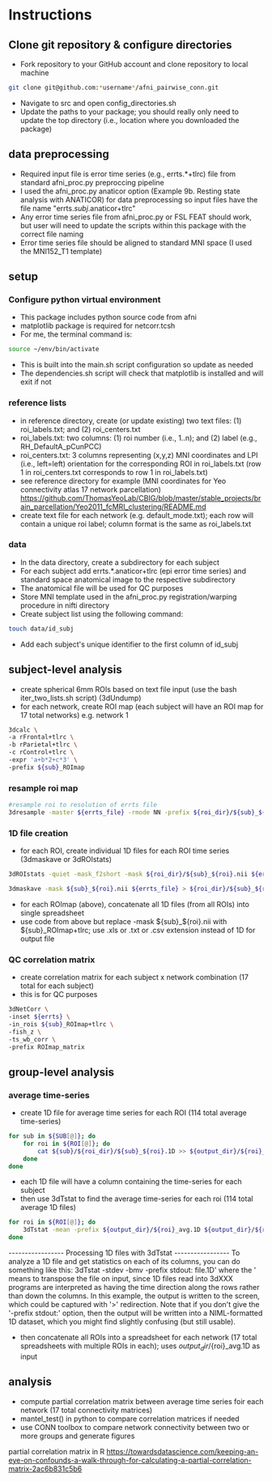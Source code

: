 # Instructions
## Clone git repository & configure directories
- Fork repository to your GitHub account and clone repository to local machine <br/> 
```bash
git clone git@github.com:*username*/afni_pairwise_conn.git
```
- Navigate to src and open config_directories.sh
- Update the paths to your package; you should really only need to update the top directory (i.e., location where you downloaded the package)

## data preprocessing
- Required input file is error time series (e.g., errts.*+tlrc) file from standard afni_proc.py preproccing pipeline 
- I used the afni_proc.py anaticor option (Example 9b. Resting state analysis with ANATICOR) for data preprocessing so input files have the file name "errts.*subj*.anaticor+tlrc"
- Any error time series file from afni_proc.py or FSL FEAT should work, but user will need to update the scripts within this package with the correct file naming
- Error time series file should be aligned to standard MNI space (I used the MNI152_T1 template)

## setup
### Configure python virtual environment
- This package includes python source code from afni 
- matplotlib package is required for netcorr.tcsh
- For me, the terminal command is: 
```bash
source ~/env/bin/activate
``` 
- This is built into the main.sh script configuration so update as needed
- The dependencies.sh script will check that matplotlib is installed and will exit if not

### reference lists
- in reference directory, create (or update existing) two text files: (1) roi_labels.txt; and (2) roi_centers.txt
- roi_labels.txt: two columns: (1) roi number (i.e., 1..n); and (2) label (e.g., RH_DefaultA_pCunPCC)
- roi_centers.txt: 3 columns representing (x,y,z) MNI coordinates and LPI (i.e., left=left) orientation for the corresponding ROI in roi_labels.txt (row 1 in roi_centers.txt corresponds to row 1 in roi_labels.txt)
- see reference directory for example (MNI coordinates for Yeo connectivity atlas 17 network parcellation) https://github.com/ThomasYeoLab/CBIG/blob/master/stable_projects/brain_parcellation/Yeo2011_fcMRI_clustering/README.md
- create text file for each network (e.g. default_mode.txt); each row will contain a unique roi label; column format is the same as roi_labels.txt

### data
- In the data directory, create a subdirectory for each subject 
- For each subject add errts.*.anaticor+tlrc (epi error time series) and standard space anatomical image to the respective subdirectory
- The anatomical file will be used for QC purposes
- Store MNI template used in the afni_proc.py registration/warping procedure in nifti directory
- Create subject list using the following command: <br/>
```bash
touch data/id_subj
```
- Add each subject's unique identifier to the first column of id_subj










## subject-level analysis

- create spherical 6mm ROIs based on text file input (use the bash iter_two_lists.sh script) (3dUndump)
- for each network, create ROI map (each subject will have an ROI map for 17 total networks)
e.g. network 1
```bash
3dcalc \
-a rFrontal+tlrc \
-b rParietal+tlrc \
-c rControl+tlrc \
-expr 'a+b*2+c*3' \
-prefix ${sub}_ROImap
```
### resample roi map
```bash
#resample roi to resolution of errts file
3dresample -master ${errts_file} -rmode NN -prefix ${roi_dir}/${sub}_${roi}.nii -inset
```

### 1D file creation
- for each ROI, create individual 1D files for each ROI time series (3dmaskave or 3dROIstats) 
```bash
3dROIstats -quiet -mask_f2short -mask ${roi_dir}/${sub}_${roi}.nii ${errts_file} > ${roi_dir}/${sub}_${roi}.1D

3dmaskave -mask ${sub}_${roi}.nii ${errts_file} > ${roi_dir}/${sub}_${roi}.1D 
```

- for each ROImap (above), concatenate all 1D files (from all ROIs) into single spreadsheet
- use code from above but replace -mask ${sub}_${roi}.nii with ${sub}_ROImap+tlrc; use .xls or .txt or .csv extension instead of 1D for output file

### QC correlation matrix
- create correlation matrix for each subject x network combination (17 total for each subject)
- this is for QC purposes
```bash
3dNetCorr \
-inset ${errts} \
-in_rois ${sub}_ROImap+tlrc \
-fish_z \
-ts_wb_corr \
-prefix ROImap_matrix
```

## group-level analysis
### average time-series 
- create 1D file for average time series for each ROI (114 total average time-series)
```bash
for sub in ${SUB[@]}; do
    for roi in ${ROI[@]}; do
        cat ${sub}/${roi_dir}/${sub}_${roi}.1D >> ${output_dir}/${roi}_all_subs.1D
    done
done
```
- each 1D file will have a column containing the time-series for each subject
- then use 3dTstat to find the average time-series for each roi (114 total average 1D files)
```bash
for roi in ${ROI[@]}; do
    3dTstat -mean -prefix ${output_dir}/${roi}_avg.1D ${output_dir}/${roi}_all_subs.1D
done
```
----------------- Processing 1D files with 3dTstat -----------------
To analyze a 1D file and get statistics on each of its columns,
you can do something like this:
  3dTstat -stdev -bmv -prefix stdout: file.1D\'
where the \' means to transpose the file on input, since 1D files
read into 3dXXX programs are interpreted as having the time direction
along the rows rather than down the columns.  In this example, the
output is written to the screen, which could be captured with '>'
redirection.  Note that if you don't give the '-prefix stdout:'
option, then the output will be written into a NIML-formatted 1D
dataset, which you might find slightly confusing (but still usable).

- then concatenate all ROIs into a spreadsheet for each network (17 total spreadsheets with multiple ROIs in each); uses ${output_dir}/${roi}_avg.1D as input

## analysis
- compute partial correlation matrix between average time series foir each network (17 total connectivity matrices)
- mantel_test() in python to compare correlation matrices if needed
- use CONN toolbox to compare network connectivity between two or more groups and generate figures

partial correlation matrix in R
https://towardsdatascience.com/keeping-an-eye-on-confounds-a-walk-through-for-calculating-a-partial-correlation-matrix-2ac6b831c5b6